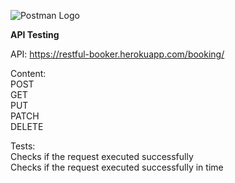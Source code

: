 ![Postman Logo](https://s5.gifyu.com/images/SR2zi.png)

__API Testing__

API: https://restful-booker.herokuapp.com/booking/

Content:  
POST  
GET  
PUT   
PATCH  
DELETE  

Tests:   
Checks if the request executed successfully  
Checks if the request executed successfully in time  
